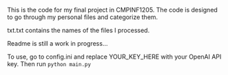 This is the code for my final project in CMPINF1205. The code is designed to go through my personal files and categorize them.

txt.txt contains the names of the files I processed.

Readme is still a work in progress...

To use, go to config.ini and replace YOUR_KEY_HERE with your OpenAI API key.
Then run `python main.py`
